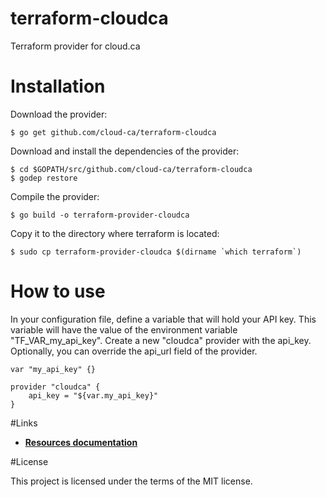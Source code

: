 # terraform-cloudca

Terraform provider for cloud.ca

# Installation
Download the provider:
```
$ go get github.com/cloud-ca/terraform-cloudca
```
Download and install the dependencies of the provider:
```
$ cd $GOPATH/src/github.com/cloud-ca/terraform-cloudca
$ godep restore
```
Compile the provider:
```
$ go build -o terraform-provider-cloudca
```
Copy it to the directory where terraform is located:
```
$ sudo cp terraform-provider-cloudca $(dirname `which terraform`)
```
# How to use

In your configuration file, define a variable that will hold your API key. This variable will have the value of the environment variable "TF_VAR_my_api_key". Create a new "cloudca" provider with the api_key. Optionally, you can override the api_url field of the provider.
```
var "my_api_key" {}

provider "cloudca" {
	api_key = "${var.my_api_key}"
}
```

#Links
- [**Resources documentation**](https://github.com/cloud-ca/terraform-cloudca/blob/master/cloudca/README.md)

#License

This project is licensed under the terms of the MIT license.
